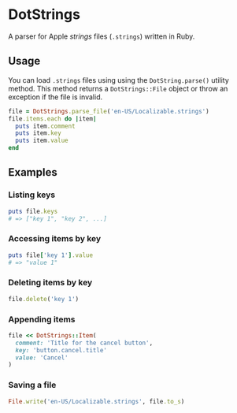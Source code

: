 # DotStrings

A parser for Apple *strings* files (`.strings`) written in Ruby.

## Usage

You can load `.strings` files using using the `DotString.parse()` utility method. This method returns a `DotStrings::File` object or throw an exception if the file is invalid.

```ruby
file = DotStrings.parse_file('en-US/Localizable.strings')
file.items.each do |item|
  puts item.comment
  puts item.key
  puts item.value
end
```

## Examples

### Listing keys

```ruby
puts file.keys
# => ["key 1", "key 2", ...]
```

### Accessing items by key

```ruby
puts file['key 1'].value
# => "value 1"
```

### Deleting items by key

```ruby
file.delete('key 1')
```

### Appending items

```ruby
file << DotStrings::Item(
  comment: 'Title for the cancel button',
  key: 'button.cancel.title'
  value: 'Cancel'
)
```

### Saving a file

```ruby
File.write('en-US/Localizable.strings', file.to_s)
```
